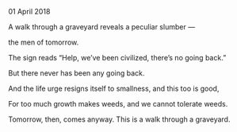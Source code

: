 01 April 2018

A walk
through a graveyard
reveals a peculiar slumber —

the men of tomorrow.

The sign reads “Help,
we’ve been civilized,
there’s no going back.”

But there never has been any going back.

And the life urge resigns itself
to smallness,
and this too is good,

For too much growth makes weeds,
and we cannot tolerate weeds.

Tomorrow, then, comes anyway.
This is a walk through a graveyard.
